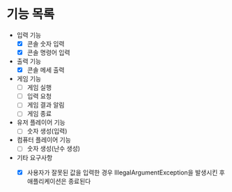# 기능 목록

- 입력 기능
  - [x] 콘솔 숫자 입력
  - [x] 콘솔 명령어 입력

- 출력 기능
  - [x] 콘솔 메세 출력

- 게임 기능
  - [ ] 게임 실행 
  - [ ] 입력 요청
  - [ ] 게임 결과 알림
  - [ ] 게임 종료

- 유저 플레이어 기능
  - [ ] 숫자 생성(입력)
  
- 컴퓨터 플레이어 기능
  - [ ] 숫자 생성(난수 생성)

- 기타 요구사항
  - [x] 사용자가 잘못된 값을 입력한 경우 IllegalArgumentException을 발생시킨 후 애플리케이션은 종료된다

